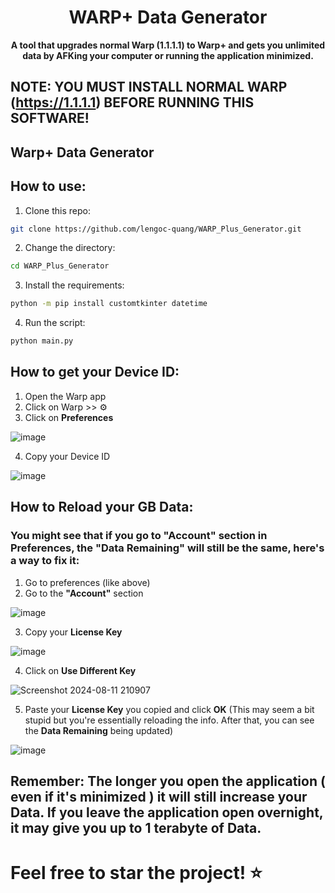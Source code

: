 <div align=center>
<h1>WARP+ Data Generator</h1>
<strong>A tool that upgrades normal Warp (1.1.1.1) to Warp+ and gets you unlimited data by AFKing your computer or running the application minimized.</strong>
<div>
<div align=left>

## NOTE: YOU MUST INSTALL NORMAL WARP (https://1.1.1.1) BEFORE RUNNING THIS SOFTWARE!

## Warp+ Data Generator

## How to use:

1. Clone this repo:
```sh
git clone https://github.com/lengoc-quang/WARP_Plus_Generator.git
```
2. Change the directory:
```sh
cd WARP_Plus_Generator
```
3. Install the requirements:
```sh
python -m pip install customtkinter datetime
```
4. Run the script:
```sh
python main.py
```


## How to get your Device ID:
1. Open the Warp app
2. Click on Warp >> ⚙️
3. Click on **Preferences**

![image](https://github.com/user-attachments/assets/2c099e42-7a8d-4ddd-afb9-fb696e2f5abf)

4. Copy your Device ID

![image](https://github.com/user-attachments/assets/058af41b-1fbd-40c8-9e69-af19a0da9d29)


## How to Reload your GB Data:
### You might see that if you go to "Account" section in Preferences, the "Data Remaining" will still be the same, here's a way to fix it:
1. Go to preferences (like above)
2. Go to the **"Account"** section

![image](https://github.com/user-attachments/assets/8d1c0f89-697a-4591-b7e8-7a737121a26f)

3. Copy your **License Key**

![image](https://github.com/user-attachments/assets/da010315-412e-433d-8d72-89a122d13b08)

4. Click on **Use Different Key**

![Screenshot 2024-08-11 210907](https://github.com/user-attachments/assets/eb6a08dd-bda7-4fa5-840a-f3061dddc376)

5. Paste your **License Key** you copied and click **OK** (This may seem a bit stupid but you're essentially reloading the info. After that, you can see the **Data Remaining** being updated)

![image](https://github.com/user-attachments/assets/60a66f18-27f3-4aef-aa8b-57398bf3da3a)

## Remember: The longer you open the application ( even if it's minimized ) it will still increase your Data. If you leave the application open overnight, it may give you up to 1 terabyte of Data.

# Feel free to star the project! ⭐
</div>
